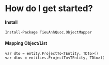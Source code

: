 # How do I get started?
#### Install
    Install-Package TieuAnhQuoc.ObjectMapper

#### Mapping Object/List
    var dto = entity.ProjectTo<TEntity, TDto>()
    var dtos = entities.ProjectTo<TEntity, TDto>()